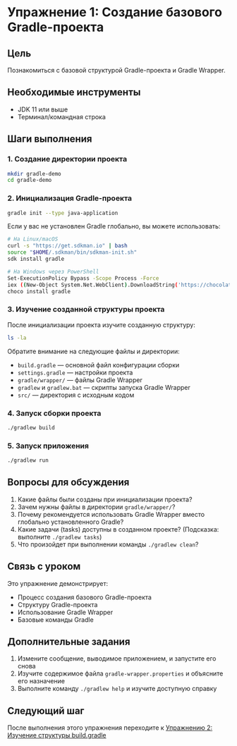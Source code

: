 # Упражнение 1: Создание базового Gradle-проекта

## Цель
Познакомиться с базовой структурой Gradle-проекта и Gradle Wrapper.

## Необходимые инструменты
- JDK 11 или выше
- Терминал/командная строка

## Шаги выполнения

### 1. Создание директории проекта
```bash
mkdir gradle-demo
cd gradle-demo
```

### 2. Инициализация Gradle-проекта
```bash
gradle init --type java-application
```

Если у вас не установлен Gradle глобально, вы можете использовать:
```bash
# На Linux/macOS
curl -s "https://get.sdkman.io" | bash
source "$HOME/.sdkman/bin/sdkman-init.sh"
sdk install gradle

# На Windows через PowerShell
Set-ExecutionPolicy Bypass -Scope Process -Force
iex ((New-Object System.Net.WebClient).DownloadString('https://chocolatey.org/install.ps1'))
choco install gradle
```

### 3. Изучение созданной структуры проекта

После инициализации проекта изучите созданную структуру:
```bash
ls -la
```

Обратите внимание на следующие файлы и директории:
- `build.gradle` — основной файл конфигурации сборки
- `settings.gradle` — настройки проекта
- `gradle/wrapper/` — файлы Gradle Wrapper
- `gradlew` и `gradlew.bat` — скрипты запуска Gradle Wrapper
- `src/` — директория с исходным кодом

### 4. Запуск сборки проекта
```bash
./gradlew build
```

### 5. Запуск приложения
```bash
./gradlew run
```

## Вопросы для обсуждения

1. Какие файлы были созданы при инициализации проекта?
2. Зачем нужны файлы в директории `gradle/wrapper/`?
3. Почему рекомендуется использовать Gradle Wrapper вместо глобально установленного Gradle?
4. Какие задачи (tasks) доступны в созданном проекте? (Подсказка: выполните `./gradlew tasks`)
5. Что произойдет при выполнении команды `./gradlew clean`?

## Связь с уроком

Это упражнение демонстрирует:
- Процесс создания базового Gradle-проекта
- Структуру Gradle-проекта
- Использование Gradle Wrapper
- Базовые команды Gradle

## Дополнительные задания

1. Измените сообщение, выводимое приложением, и запустите его снова
2. Изучите содержимое файла `gradle-wrapper.properties` и объясните его назначение
3. Выполните команду `./gradlew help` и изучите доступную справку

## Следующий шаг

После выполнения этого упражнения переходите к [Упражнению 2: Изучение структуры build.gradle](../exercise2/README.md)
